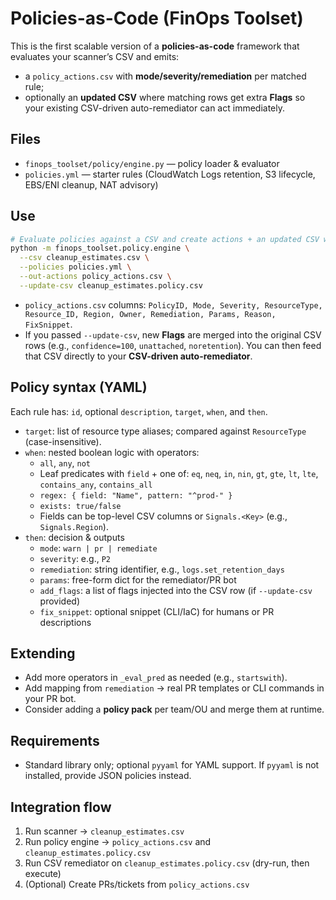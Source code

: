 # Policies-as-Code (FinOps Toolset)

This is the first scalable version of a **policies-as-code** framework that evaluates your scanner’s CSV and emits:
- a `policy_actions.csv` with **mode/severity/remediation** per matched rule;
- optionally an **updated CSV** where matching rows get extra **Flags** so your existing CSV-driven auto-remediator can act immediately.

## Files
- `finops_toolset/policy/engine.py` — policy loader & evaluator
- `policies.yml` — starter rules (CloudWatch Logs retention, S3 lifecycle, EBS/ENI cleanup, NAT advisory)

## Use
```bash
# Evaluate policies against a CSV and create actions + an updated CSV with extra flags
python -m finops_toolset.policy.engine \
  --csv cleanup_estimates.csv \
  --policies policies.yml \
  --out-actions policy_actions.csv \
  --update-csv cleanup_estimates.policy.csv
```

- `policy_actions.csv` columns: `PolicyID, Mode, Severity, ResourceType, Resource_ID, Region, Owner, Remediation, Params, Reason, FixSnippet`.
- If you passed `--update-csv`, new **Flags** are merged into the original CSV rows (e.g., `confidence=100`, `unattached`, `noretention`). You can then feed that CSV directly to your **CSV-driven auto-remediator**.

## Policy syntax (YAML)
Each rule has: `id`, optional `description`, `target`, `when`, and `then`.

- `target`: list of resource type aliases; compared against `ResourceType` (case-insensitive).
- `when`: nested boolean logic with operators:
  - `all`, `any`, `not`
  - Leaf predicates with `field` + one of: `eq`, `neq`, `in`, `nin`, `gt`, `gte`, `lt`, `lte`, `contains_any`, `contains_all`
  - `regex: { field: "Name", pattern: "^prod-" }`
  - `exists: true/false`
  - Fields can be top-level CSV columns or `Signals.<Key>` (e.g., `Signals.Region`).
- `then`: decision & outputs
  - `mode`: `warn | pr | remediate`
  - `severity`: e.g., `P2`
  - `remediation`: string identifier, e.g., `logs.set_retention_days`
  - `params`: free-form dict for the remediator/PR bot
  - `add_flags`: a list of flags injected into the CSV row (if `--update-csv` provided)
  - `fix_snippet`: optional snippet (CLI/IaC) for humans or PR descriptions

## Extending
- Add more operators in `_eval_pred` as needed (e.g., `startswith`).
- Add mapping from `remediation` → real PR templates or CLI commands in your PR bot.
- Consider adding a **policy pack** per team/OU and merge them at runtime.

## Requirements
- Standard library only; optional `pyyaml` for YAML support. If `pyyaml` is not installed, provide JSON policies instead.

## Integration flow
1. Run scanner → `cleanup_estimates.csv`
2. Run policy engine → `policy_actions.csv` and `cleanup_estimates.policy.csv`
3. Run CSV remediator on `cleanup_estimates.policy.csv` (dry-run, then execute)
4. (Optional) Create PRs/tickets from `policy_actions.csv`
